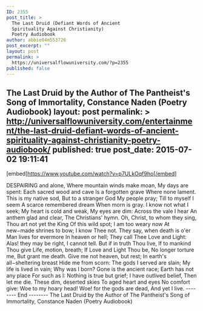 ```yaml
---
ID: 2355
post_title: >
  The Last Druid (Defiant Words of Ancient
  Spirituality Against Christianity)
  Poetry Audiobook
author: abbie04m553726
post_excerpt: ""
layout: post
permalink: >
  https://universalflowuniversity.com/?p=2355
published: false
---
```

The Last Druid by the Author of The Pantheist's Song of Immortality, Constance Naden (Poetry Audiobook)
layout: post
permalink: >
  http://universalflowuniversity.com/entertainment/the-last-druid-defiant-words-of-ancient-spirituality-against-christianity-poetry-audiobook/
published: true
post_date: 2015-07-02 19:11:41
---
[embed]https://www.youtube.com/watch?v=p7ULkOqf9ho[/embed]<br>
<p>DESPAIRING and alone,
Where mountain winds make moan,
My days are spent:
Each sacred wood and cave
Is a forgotten grave
Where none lament.
This is my native sod,
But to a stranger God
My people pray;
Till to myself I seem
A scarce remembered dream
When morn is gray.
I know not what I seek;
My heart is cold and weak,
My eyes are dim:
Across the vale I hear
An anthem glad and clear,
The Christians' hymn.
Oh, Christ, to whom they sing,
Thou art not yet the King
Of this wild spot;
I am too weary now
At new−made shrines to bow;
I know Thee not.
They say, when death is o'er
Man lives for evermore
In heaven or hell;
They call Thee Love and Light:
Alas! they may be right,
I cannot tell.
But if in truth Thou live,
If to mankind Thou give
Life, motion, breath;
If Love and Light Thou be,
No longer torture me,
But grant me death.
Give me not heaven, but rest;
In earth's all−sheltering breast
Hide me from scorn:
The gods I served are slain;
My life is lived in vain;
Why was I born?
Gone is the ancient race;
Earth has not any place
For such as I:
Nothing is true but grief;
I have outlived belief,
Then let me die.
These dim, deserted skies
To aged heart and eyes
No comfort give:
Woe to my hoary head!
Woe! for the gods are dead,
And yet I live.
--------  End --------
The Last Druid by the Author of The Pantheist's Song of Immortality, Constance Naden (Poetry Audiobook)</p>